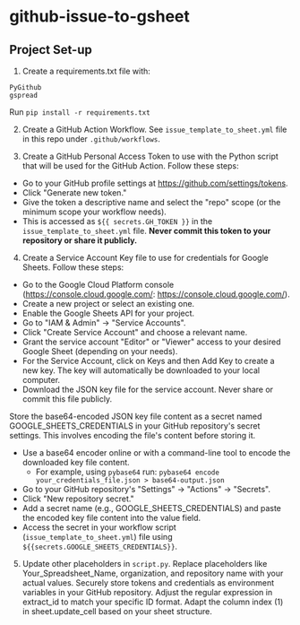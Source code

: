 # github-issue-to-gsheet

## Project Set-up 
1. Create a requirements.txt file with:
```
PyGithub
gspread
```

Run `pip install -r requirements.txt`


2. Create a GitHub Action Workflow. See `issue_template_to_sheet.yml` file in this repo under `.github/workflows`.


3. Create a GitHub Personal Access Token to use with the Python script that will be used for the GitHub Action. Follow these steps:
- Go to your GitHub profile settings at https://github.com/settings/tokens.
- Click "Generate new token."
- Give the token a descriptive name and select the "repo" scope (or the minimum scope your workflow needs).
- This is accessed as `${{ secrets.GH_TOKEN }}` in the `issue_template_to_sheet.yml` file.
**Never commit this token to your repository or share it publicly.**

4. Create a Service Account Key file to use for credentials for Google Sheets. Follow these steps:
- Go to the Google Cloud Platform console (https://console.cloud.google.com/: https://console.cloud.google.com/).
- Create a new project or select an existing one.
- Enable the Google Sheets API for your project.
- Go to "IAM & Admin" -> "Service Accounts".
- Click "Create Service Account" and choose a relevant name.
- Grant the service account "Editor" or "Viewer" access to your desired Google Sheet (depending on your needs).
- For the Service Account, click on Keys and then Add Key to create a new key. The key will automatically be downloaded to your local computer.
- Download the JSON key file for the service account. Never share or commit this file publicly.

Store the base64-encoded JSON key file content as a secret named GOOGLE_SHEETS_CREDENTIALS in your GitHub repository's secret settings. This involves encoding the file's content before storing it.

- Use a base64 encoder online or with a command-line tool to encode the downloaded key file content.
	- For example, using `pybase64` run: `pybase64 encode your_credentials_file.json > base64-output.json`
- Go to your GitHub repository's "Settings" -> "Actions" -> "Secrets".
- Click "New repository secret."
- Add a secret name (e.g., GOOGLE_SHEETS_CREDENTIALS) and paste the encoded key file content into the value field.
- Access the secret in your workflow script (`issue_template_to_sheet.yml`) file using `${{secrets.GOOGLE_SHEETS_CREDENTIALS}}`.

5. Update other placeholders in `script.py`.
Replace placeholders like Your_Spreadsheet_Name, organization, and repository name with your actual values.
Securely store tokens and credentials as environment variables in your GitHub repository.
Adjust the regular expression in extract_id to match your specific ID format.
Adapt the column index (1) in sheet.update_cell based on your sheet structure.




